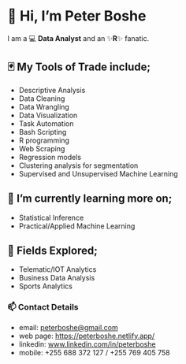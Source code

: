 # 👋 Hi, I’m Peter Boshe
I am a :computer: **Data Analyst** and an :sparkles:**R**:sparkles: fanatic.

## :black_joker: My Tools of Trade include;
- Descriptive Analysis
- Data Cleaning
- Data Wrangling
- Data Visualization
- Task Automation
- Bash Scripting
- R programming
- Web Scraping
- Regression models
- Clustering analysis for segmentation
- Supervised and Unsupervised Machine Learning

## 🌱 I’m currently learning more on;
- Statistical Inference
- Practical/Applied Machine Learning


## :telescope: Fields Explored;
- Telematic/IOT Analytics
- Business Data Analysis
- Sports Analytics

### 📫 Contact Details
- email: peterboshe@gmail.com 
- web page: https://peterboshe.netlify.app/
- linkedin: www.linkedin.com/in/peterboshe
- mobile: +255 688 372 127 / +255 769 405 758

<!---
PeterTOC/PeterTOC is a ✨ special ✨ repository because its `README.md` (this file) appears on your GitHub profile.
You can click the Preview link to take a look at your changes.
--->
